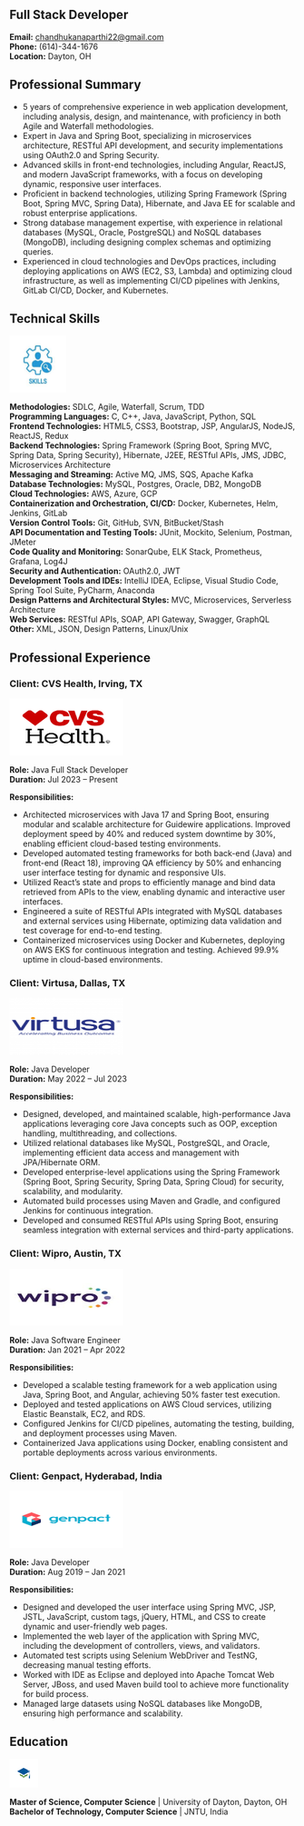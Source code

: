 ## Full Stack Developer

**Email:** chandhukanaparthi22@gmail.com  
**Phone:** (614)-344-1676  
**Location:** Dayton, OH  

## Professional Summary

- 5 years of comprehensive experience in web application development, including analysis, design, and maintenance, with proficiency in both Agile and Waterfall methodologies.
- Expert in Java and Spring Boot, specializing in microservices architecture, RESTful API development, and security implementations using OAuth2.0 and Spring Security.
- Advanced skills in front-end technologies, including Angular, ReactJS, and modern JavaScript frameworks, with a focus on developing dynamic, responsive user interfaces.
- Proficient in backend technologies, utilizing Spring Framework (Spring Boot, Spring MVC, Spring Data), Hibernate, and Java EE for scalable and robust enterprise applications.
- Strong database management expertise, with experience in relational databases (MySQL, Oracle, PostgreSQL) and NoSQL databases (MongoDB), including designing complex schemas and optimizing queries.
- Experienced in cloud technologies and DevOps practices, including deploying applications on AWS (EC2, S3, Lambda) and optimizing cloud infrastructure, as well as implementing CI/CD pipelines with Jenkins, GitLab CI/CD, Docker, and Kubernetes.

## Technical Skills

<img src="images/skills crop.JPG" alt="Technical Skills" width="100" height="100">

**Methodologies:** SDLC, Agile, Waterfall, Scrum, TDD  
**Programming Languages:** C, C++, Java, JavaScript, Python, SQL  
**Frontend Technologies:** HTML5, CSS3, Bootstrap, JSP, AngularJS, NodeJS, ReactJS, Redux  
**Backend Technologies:** Spring Framework (Spring Boot, Spring MVC, Spring Data, Spring Security), Hibernate, J2EE, RESTful APIs, JMS, JDBC, Microservices Architecture  
**Messaging and Streaming:** Active MQ, JMS, SQS, Apache Kafka  
**Database Technologies:** MySQL, Postgres, Oracle, DB2, MongoDB  
**Cloud Technologies:** AWS, Azure, GCP  
**Containerization and Orchestration, CI/CD:** Docker, Kubernetes, Helm, Jenkins, GitLab  
**Version Control Tools:** Git, GitHub, SVN, BitBucket/Stash  
**API Documentation and Testing Tools:** JUnit, Mockito, Selenium, Postman, JMeter  
**Code Quality and Monitoring:** SonarQube, ELK Stack, Prometheus, Grafana, Log4J  
**Security and Authentication:** OAuth2.0, JWT  
**Development Tools and IDEs:** IntelliJ IDEA, Eclipse, Visual Studio Code, Spring Tool Suite, PyCharm, Anaconda  
**Design Patterns and Architectural Styles:** MVC, Microservices, Serverless Architecture  
**Web Services:** RESTful APIs, SOAP, API Gateway, Swagger, GraphQL  
**Other:** XML, JSON, Design Patterns, Linux/Unix  

## Professional Experience

### Client: CVS Health, Irving, TX  

<img src="images/cvs health.png" alt="CVS Health" width="200" height="100">

**Role:** Java Full Stack Developer  
**Duration:** Jul 2023 – Present  

**Responsibilities:**
- Architected microservices with Java 17 and Spring Boot, ensuring modular and scalable architecture for Guidewire applications. Improved deployment speed by 40% and reduced system downtime by 30%, enabling efficient cloud-based testing environments.
- Developed automated testing frameworks for both back-end (Java) and front-end (React 18), improving QA efficiency by 50% and enhancing user interface testing for dynamic and responsive UIs.
- Utilized React’s state and props to efficiently manage and bind data retrieved from APIs to the view, enabling dynamic and interactive user interfaces.
- Engineered a suite of RESTful APIs integrated with MySQL databases and external services using Hibernate, optimizing data validation and test coverage for end-to-end testing.
- Containerized microservices using Docker and Kubernetes, deploying on AWS EKS for continuous integration and testing. Achieved 99.9% uptime in cloud-based environments.

### Client: Virtusa, Dallas, TX  

<img src="images/virtusa.png" alt="Virtusa" width="200" height="100">

**Role:** Java Developer  
**Duration:** May 2022 – Jul 2023  

**Responsibilities:**
- Designed, developed, and maintained scalable, high-performance Java applications leveraging core Java concepts such as OOP, exception handling, multithreading, and collections.
- Utilized relational databases like MySQL, PostgreSQL, and Oracle, implementing efficient data access and management with JPA/Hibernate ORM.
- Developed enterprise-level applications using the Spring Framework (Spring Boot, Spring Security, Spring Data, Spring Cloud) for security, scalability, and modularity.
- Automated build processes using Maven and Gradle, and configured Jenkins for continuous integration.
- Developed and consumed RESTful APIs using Spring Boot, ensuring seamless integration with external services and third-party applications.

### Client: Wipro, Austin, TX  

<img src="images/wipro.jpeg" alt="Wipro" width="200" height="100">

**Role:** Java Software Engineer  
**Duration:** Jan 2021 – Apr 2022  

**Responsibilities:**
- Developed a scalable testing framework for a web application using Java, Spring Boot, and Angular, achieving 50% faster test execution.
- Deployed and tested applications on AWS Cloud services, utilizing Elastic Beanstalk, EC2, and RDS.
- Configured Jenkins for CI/CD pipelines, automating the testing, building, and deployment processes using Maven.
- Containerized Java applications using Docker, enabling consistent and portable deployments across various environments.

### Client: Genpact, Hyderabad, India  

<img src="images/genpact.png" alt="Genpact" width="200" height="100">

**Role:** Java Developer  
**Duration:** Aug 2019 – Jan 2021  

**Responsibilities:**
- Designed and developed the user interface using Spring MVC, JSP, JSTL, JavaScript, custom tags, jQuery, HTML, and CSS to create dynamic and user-friendly web pages.
- Implemented the web layer of the application with Spring MVC, including the development of controllers, views, and validators.
- Automated test scripts using Selenium WebDriver and TestNG, decreasing manual testing efforts.
- Worked with IDE as Eclipse and deployed into Apache Tomcat Web Server, JBoss, and used Maven build tool to achieve more functionality for build process.
- Managed large datasets using NoSQL databases like MongoDB, ensuring high performance and scalability.

## Education

<img src="images/education.png" alt="Education" width="50" height="50">

**Master of Science, Computer Science** | University of Dayton, Dayton, OH  
**Bachelor of Technology, Computer Science** | JNTU, India


  

